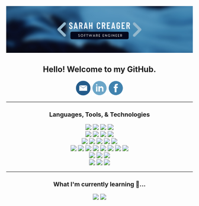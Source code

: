 <div align="center">
<img width="700px" src="./img/GitHubBannerImg.png">
</div>

<h2 align="center"> Hello! Welcome to my GitHub.</h2>


<div align="center">
<a href="mailto:sarah.f.creager@gmail.com"><img height="40" src="./img/emailIcon_.png"></a>
<a href="https://www.linkedin.com/in/sarah-creager/"><img height="40" src="./img/linkedInIcon.png"></a>
<a href="https://www.facebook.com/sarah.creager.2018/"><img height="40" src="./img/facebookIcon_.png"></a>
</div>

---------------------

<div align="center">
  <h3>Languages, Tools, & Technologies</h3>
  <img src ="https://img.shields.io/badge/-JavaScript-eed718?style=flat&logo=javascript&logoColor=ffffff">
  <img src="https://img.shields.io/badge/Sass-CC6699?style=flat&logo=sass&logoColor=white">
  <img src="https://img.shields.io/badge/CSS3-1572B6?style=flat&logo=css3&logoColor=white">
  <img src ="https://img.shields.io/badge/-HTML5-E34F26?style=flat&logo=html5&logoColor=white"> 
  <br>
  <img src="https://img.shields.io/badge/-React-000000?style=flat&logo=react&logoColor=00c8ff">
  <img src="https://img.shields.io/badge/React_Native-20232A?style=flat&logo=react&logoColor=61DAFB">
  <img src="https://img.shields.io/badge/Redux-593D88?style=flat&logo=redux&logoColor=white">
  <img src="https://img.shields.io/badge/React_Router-CA4245?style=flat&logo=react-router&logoColor=white">
  <br>
  <img src="https://img.shields.io/badge/Node.js-6DA55F?style=flat&logo=node.js&logoColor=white">
  <img src="https://img.shields.io/badge/-Express.js-787878?style=flat&logo=express&logoColor=%2361DAFB">
  <img src="https://img.shields.io/badge/Material--UI-0081CB?style=flat&logo=material-ui&logoColor=white">
  <img src="https://img.shields.io/badge/Bootstrap-563D7C?style=flat&logo=bootstrap&logoColor=white">
  <img src="https://img.shields.io/badge/Jest-C21325?style=flat&logo=Jest&logoColor=white">
  <br>
  <img src="https://img.shields.io/badge/Netlify-00C7B7?style=flat&logo=netlify&logoColor=white">
  <img src="https://img.shields.io/badge/GitHub_Pages-100000?style=flat&logo=github&logoColor=white">
  <img src="https://img.shields.io/badge/Heroku-430098?style=flat&logo=heroku&logoColor=white">
  <img src="https://img.shields.io/badge/Amazon_AWS-232F3E?style=flat&logo=amazon-aws&logoColor=white">
  <img src="https://img.shields.io/badge/Postgres-%23316192.svg?style=flat&logo=postgresql&logoColor=00c8ff">
  <img src="https://img.shields.io/badge/MongoDB-6DA55F?style=flat&logo=mongodb&logoColor=white">
  <img src="https://img.shields.io/badge/Mongoose-%225ea94b.svg?style=flat&logo=mongodb&logoColor=white">
  <img src="https://img.shields.io/badge/SQLite-07405E?style=flat&logo=sqlite&logoColor=white">
  <br>
  <img src="https://img.shields.io/badge/Sequelize-52B0E7?style=flat&logo=Sequelize&logoColor=white">
  <img src="https://img.shields.io/badge/Postman-FF6C37?style=flat&logo=Postman&logoColor=white"> 
  <img src="https://img.shields.io/badge/JSON_Web_Tokens-787878?style=flat&logo=json-web-tokens&logoColor=white">
  <br>
  <img src="https://img.shields.io/badge/GitHub_Actions-%232671E5.svg?style=flat&logo=git&logoColor=white">
  <img src="https://img.shields.io/badge/Git-F05032?style=flat&logo=git&logoColor=white">
  <img src="https://img.shields.io/badge/Markdown-000000?style=flat&logo=markdown&logoColor=white">
</div>

---------------------

<div align="center">
  <h3>What I'm currently learning 🌱...</h3>
  <img src ="https://img.shields.io/badge/TypeScript-007ACC?style=flat&logo=javascript&logoColor=ffffff">
  <img src="https://img.shields.io/badge/GraphQL-CA4245?style=flat&logo=GraphQL&logoColor=white">
</div>
